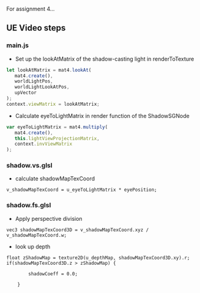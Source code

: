 For assignment 4...
## UE Video steps
### main.js
- Set up the lookAtMatrix of the shadow-casting light in renderToTexture
```js
let lookAtMatrix = mat4.lookAt(
   mat4.create(), 
   worldLightPos, 
   worldLightLookAtPos, 
   upVector
);
context.viewMatrix = lookAtMatrix;
```
- Calculate eyeToLightMatrix in render function of the ShadowSGNode
```js
var eyeToLightMatrix = mat4.multiply(
   mat4.create(), 
   this.lightViewProjectionMatrix, 
   context.invViewMatrix
);
```
### shadow.vs.glsl
- calculate shadowMapTexCoord
```
v_shadowMapTexCoord = u_eyeToLightMatrix * eyePosition;
```
### shadow.fs.glsl
- Apply perspective division
```
vec3 shadowMapTexCoord3D = v_shadowMapTexCoord.xyz / v_shadowMapTexCoord.w;
```
- look up depth
```
float zShadowMap = texture2D(u_depthMap, shadowMapTexCoord3D.xy).r;
if(shadowMapTexCoord3D.z > zShadowMap) {

        shadowCoeff = 0.0;

    }
```
